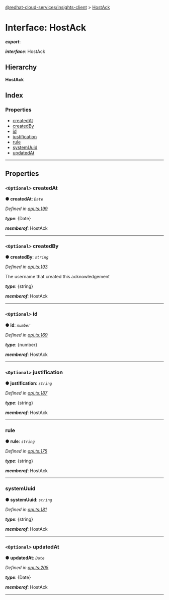 [@redhat-cloud-services/insights-client](../README.md) > [HostAck](../interfaces/hostack.md)

# Interface: HostAck

*__export__*: 

*__interface__*: HostAck

## Hierarchy

**HostAck**

## Index

### Properties

* [createdAt](hostack.md#createdat)
* [createdBy](hostack.md#createdby)
* [id](hostack.md#id)
* [justification](hostack.md#justification)
* [rule](hostack.md#rule)
* [systemUuid](hostack.md#systemuuid)
* [updatedAt](hostack.md#updatedat)

---

## Properties

<a id="createdat"></a>

### `<Optional>` createdAt

**● createdAt**: *`Date`*

*Defined in [api.ts:199](https://github.com/karelhala/javascript-clients/blob/master/packages/insights/api.ts#L199)*

*__type__*: {Date}

*__memberof__*: HostAck

___
<a id="createdby"></a>

### `<Optional>` createdBy

**● createdBy**: *`string`*

*Defined in [api.ts:193](https://github.com/karelhala/javascript-clients/blob/master/packages/insights/api.ts#L193)*

The username that created this acknowledgement

*__type__*: {string}

*__memberof__*: HostAck

___
<a id="id"></a>

### `<Optional>` id

**● id**: *`number`*

*Defined in [api.ts:169](https://github.com/karelhala/javascript-clients/blob/master/packages/insights/api.ts#L169)*

*__type__*: {number}

*__memberof__*: HostAck

___
<a id="justification"></a>

### `<Optional>` justification

**● justification**: *`string`*

*Defined in [api.ts:187](https://github.com/karelhala/javascript-clients/blob/master/packages/insights/api.ts#L187)*

*__type__*: {string}

*__memberof__*: HostAck

___
<a id="rule"></a>

###  rule

**● rule**: *`string`*

*Defined in [api.ts:175](https://github.com/karelhala/javascript-clients/blob/master/packages/insights/api.ts#L175)*

*__type__*: {string}

*__memberof__*: HostAck

___
<a id="systemuuid"></a>

###  systemUuid

**● systemUuid**: *`string`*

*Defined in [api.ts:181](https://github.com/karelhala/javascript-clients/blob/master/packages/insights/api.ts#L181)*

*__type__*: {string}

*__memberof__*: HostAck

___
<a id="updatedat"></a>

### `<Optional>` updatedAt

**● updatedAt**: *`Date`*

*Defined in [api.ts:205](https://github.com/karelhala/javascript-clients/blob/master/packages/insights/api.ts#L205)*

*__type__*: {Date}

*__memberof__*: HostAck

___

